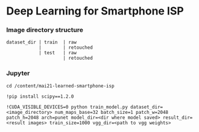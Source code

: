 # Deep Learning for Smartphone ISP 

### Image directory structure

    dataset_dir | train  | raw
                |        | retouched
                | test   | raw
                         | retouched

### Jupyter

    cd /content/mai21-learned-smartphone-isp
  
    !pip install scipy==1.2.0
  
    !CUDA_VISIBLE_DEVICES=0 python train_model.py dataset_dir=<image_directory> num_maps_base=32 batch_size=1 patch_w=2048 patch_h=2048 arch=punet model_dir=<dir where model saved> result_dir=<result images> train_size=1000 vgg_dir=<path to vgg weights>
  
